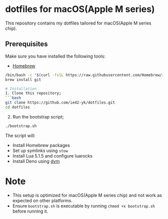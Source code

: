# dotfiles for macOS(Apple M series)

This repository contains my dotfiles tailored for macOS(Apple M series chip).

## Prerequisites
Make sure you have installed the following tools:
- [Homebrew](https://brew.sh/)
```bash
/bin/bash -c "$(curl -fsSL https://raw.githubusercontent.com/Homebrew/install/HEAD/install.sh)"
brew install git

# Installation
1. Clone this repository;
```bash
git clone https://github.com/ie42-yk/dotfiles.git
cd dotfiles
```

2. Run the bootstrap script;
```bash
./bootstrap.sh
```
The script will:
- Install Homebrew packages
- Set up symlinks using `stow`
- Install Lua 5.1.5 and configure luarocks
- Install Deno using [dvm](https://github.com/justjavac/dvm)

# Note
- This setup is optimized for macOS(Apple M series chip) and not work as expected on other platforms.
- Ensure `bootstrap.sh` is executable by running `chmod +x bootstrap.sh` before running it.
